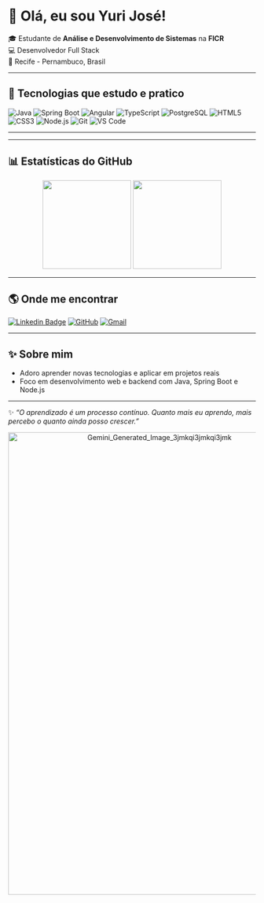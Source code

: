 # 👋 Olá, eu sou Yuri José!

🎓 Estudante de **Análise e Desenvolvimento de Sistemas** na **FICR**  
💻 Desenvolvedor Full Stack  
📍 Recife - Pernambuco, Brasil  

---

## 🚀 Tecnologias que estudo e pratico

![Java](https://img.shields.io/badge/Java-ED8B00?style=for-the-badge&logo=openjdk&logoColor=white)
![Spring Boot](https://img.shields.io/badge/Spring%20Boot-6DB33F?style=for-the-badge&logo=springboot&logoColor=white)
![Angular](https://img.shields.io/badge/Angular-DD0031?style=for-the-badge&logo=angular&logoColor=white)
![TypeScript](https://img.shields.io/badge/TypeScript-007ACC?style=for-the-badge&logo=typescript&logoColor=white)
![PostgreSQL](https://img.shields.io/badge/PostgreSQL-316192?style=for-the-badge&logo=postgresql&logoColor=white)
![HTML5](https://img.shields.io/badge/HTML5-E34F26?style=for-the-badge&logo=html5&logoColor=white)
![CSS3](https://img.shields.io/badge/CSS3-1572B6?style=for-the-badge&logo=css3&logoColor=white)
![Node.js](https://img.shields.io/badge/Node.js-339933?style=for-the-badge&logo=nodedotjs&logoColor=white)
![Git](https://img.shields.io/badge/Git-F05032?style=for-the-badge&logo=git&logoColor=white)
![VS Code](https://img.shields.io/badge/VS%20Code-007ACC?style=for-the-badge&logo=visual-studio-code&logoColor=white)

---




---

## 📊 Estatísticas do GitHub

<p align="center">
  <img height="180em" src="https://github-readme-stats.vercel.app/api?username=YuriJS123&show_icons=true&theme=tokyonight&hide_border=true&count_private=true"/>
  <img height="180em" src="https://github-readme-stats.vercel.app/api/top-langs/?username=YuriJS123&layout=compact&theme=tokyonight&langs_count=6&hide_border=true"/>
</p>

---


## 🌎 Onde me encontrar

[![Linkedin Badge](https://img.shields.io/badge/-Yuri%20José-blue?style=for-the-badge&logo=Linkedin&logoColor=white&link=https://linkedin.com/in/yuri-josé-26253b301)](https://linkedin.com/in/yuri-josé-26253b301)
[![GitHub](https://img.shields.io/badge/GitHub-100000?style=for-the-badge&logo=github&logoColor=white)](https://github.com/YuriJS123)
[![Gmail](https://img.shields.io/badge/-yurijf12345@gmail.com-c14438?style=for-the-badge&logo=gmail&logoColor=white)](mailto:yurijf12345@gmail.com)

---

## ✨ Sobre mim

- Adoro aprender novas tecnologias e aplicar em projetos reais  
- Foco em desenvolvimento web e backend com Java, Spring Boot e Node.js   

---
✨ *“O aprendizado é um processo contínuo. Quanto mais eu aprendo, mais percebo o quanto ainda posso crescer.”*
<p align="center">
<img width="600" height="940" alt="Gemini_Generated_Image_3jmkqi3jmkqi3jmk" src="https://github.com/user-attachments/assets/1509ad05-5830-45f9-b801-6c723660e3da" />


</p>

